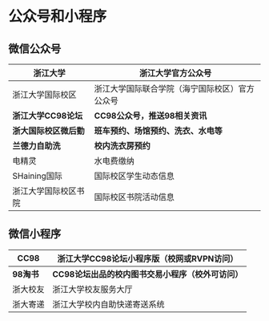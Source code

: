 # 公众号和小程序

## 微信公众号

| 浙江大学               | 浙江大学官方公众号                             |
| ---------------------- | ---------------------------------------------- |
| 浙江大学国际校区       | 浙江大学国际联合学院（海宁国际校区）官方公众号 |
| **浙江大学CC98论坛**   | **CC98公众号，推送98相关资讯**                 |
| **浙大国际校区微后勤** | **班车预约、场馆预约、洗衣、水电等**           |
| **兰德力自助洗**       | **校内洗衣房预约**                             |
| 电精灵                 | 水电费缴纳                                     |
| SHaining国际           | 国际校区学生动态信息                           |
| 浙江大学国际校区书院   | 国际校区书院活动信息                           |

## 微信小程序

|	CC98	  | 浙江大学CC98论坛小程序版（校网或RVPN访问） |
|-|-|
| **98淘书** | **CC98论坛出品的校内图书交易小程序（校外可访问）** |
|	浙大校友	| 浙江大学校友服务大厅 |
|	浙大寄递	| 浙江大学校内自助快递寄送系统 |
